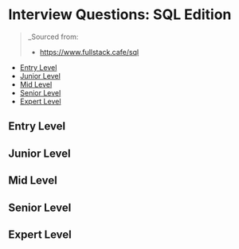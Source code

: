 <!--
<details>
<summary></summary>
</details>
-->

# Interview Questions: SQL Edition <!-- omit in toc -->

> _Sourced from:
> - https://www.fullstack.cafe/sql

- [Entry Level](#Entry-Level)
- [Junior Level](#Junior-Level)
- [Mid Level](#Mid-Level)
- [Senior Level](#Senior-Level)
- [Expert Level](#Expert-Level)

## Entry Level

## Junior Level

## Mid Level

## Senior Level

## Expert Level
